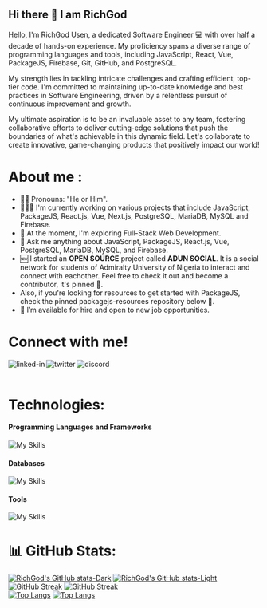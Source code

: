 ## Hi there 👋 I am RichGod

Hello, I'm RichGod Usen, a dedicated Software Engineer 💻 with over half a decade of hands-on experience. My proficiency spans a diverse range of programming languages and tools, including JavaScript, React, Vue, PackageJS, Firebase, Git, GitHub, and PostgreSQL.

My strength lies in tackling intricate challenges and crafting efficient, top-tier code. I'm committed to maintaining up-to-date knowledge and best practices in Software Engineering, driven by a relentless pursuit of continuous improvement and growth.

My ultimate aspiration is to be an invaluable asset to any team, fostering collaborative efforts to deliver cutting-edge solutions that push the boundaries of what's achievable in this dynamic field. Let's collaborate to create innovative, game-changing products that positively impact our world! 

# About me :
- 👩‍💻 Pronouns: "He or Him".
- 👷🏾‍♂️ I'm currently working on various projects that include JavaScript, PackageJS, React.js, Vue, Next.js, PostgreSQL, MariaDB, MySQL and Firebase.
- 🔭 At the moment, I'm exploring Full-Stack Web Development.
- 💬 Ask me anything about JavaScript, PackageJS, React.js, Vue, PostgreSQL, MariaDB, MySQL, and Firebase.
- 🆕 I started an <b>OPEN SOURCE</b> project called <b>ADUN SOCIAL</b>. It is a social network for students of Admiralty University of Nigeria to interact and connect with eachother. Feel free to check it out and become a contributor, it's pinned 🔽.
- Also, if you're looking for resources to get started with PackageJS, check the pinned packagejs-resources repository below 🔽.
- 💼 I’m available for hire and open to new job opportunities.

# Connect with me!
<a href=https://www.linkedin.com/in/richgod-usen-9503201b6/><img align="left" alt="linked-in" src="https://img.shields.io/badge/linkedin-%230077B5.svg?&style=for-the-badge&logo=linkedin&logoColor=white" /></a>
<a href=https://twitter.com/riichgod_><img align="left" alt="twitter" src="https://img.shields.io/badge/twitter-%231DA1F2.svg?&style=for-the-badge&logo=twitter&logoColor=white" /></a>
<a href=https://discord.com/users/RichGod93#3676><img align="left" alt="discord" src="https://img.shields.io/badge/Discord-7289DA?style=for-the-badge&logo=discord&logoColor=white" /></a>  
<br>

# Technologies:

#### Programming Languages and Frameworks
![My Skills](https://skillicons.dev/icons?i=html,css,js,ts,react,vue,next,nodejs,tailwindcss,materialui)
#### Databases
![My Skills](https://skillicons.dev/icons?i=postgresql,mysql,firebase,appwrite)
#### Tools
![My Skills](https://skillicons.dev/icons?i=vscode,git,github,docker,postman,figma,xd)

# 📊 GitHub Stats:
[![RichGod's GitHub stats-Dark](https://github-readme-stats.vercel.app/api?username=RichGod93&show_icons=true&theme=dark#gh-dark-mode-only)](https://github.com/RichGod93/github-readme-stats#gh-dark-mode-only)
[![RichGod's GitHub stats-Light](https://github-readme-stats.vercel.app/api?username=RichGod93&show_icons=true&theme=default#gh-light-mode-only)](https://github.com/RichGod93/github-readme-stats#gh-light-mode-only)<br/>
[![GitHub Streak](https://streak-stats.demolab.com/?user=RichGod93&theme=dark#gh-dark-mode-only)](https://git.io/streak-stats#gh-dark-mode-only)
[![GitHub Streak](https://streak-stats.demolab.com/?user=RichGod93&theme=default#gh-light-mode-only)](https://git.io/streak-stats#gh-light-mode-only)<br/>
[![Top Langs](https://github-readme-stats.vercel.app/api/top-langs/?username=RichGod93&layout=compact&theme=dark#gh-dark-mode-only)](https://github.com/RichGod93/github-readme-stats#gh-dark-mode-only)
[![Top Langs](https://github-readme-stats.vercel.app/api/top-langs/?username=RichGod93&layout=compact&theme=default#gh-light-mode-only)](https://github.com/RichGod93/github-readme-stats#gh-light-mode-only)
